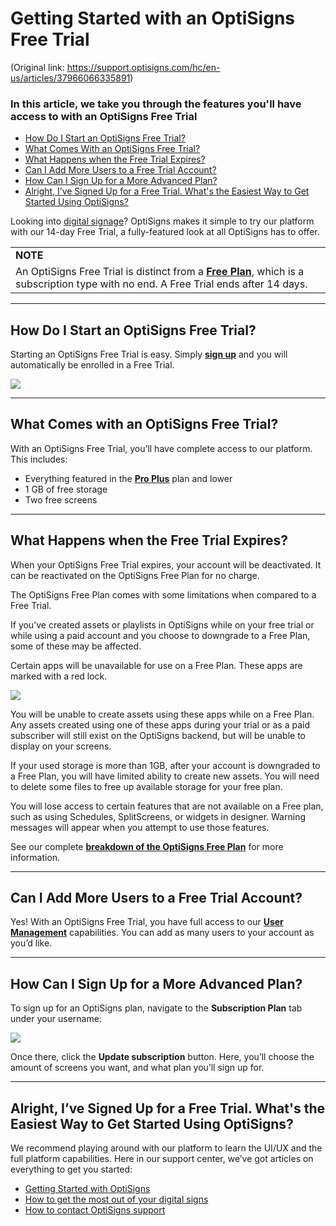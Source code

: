 # Getting Started with an OptiSigns Free Trial

(Original link: https://support.optisigns.com/hc/en-us/articles/37966066335891)

### In this article, we take you through the features you'll have access to with an OptiSigns Free Trial

* [How Do I Start an OptiSigns Free Trial?](#Start)
* [What Comes With an OptiSigns Free Trial?](#Comes)
* [What Happens when the Free Trial Expires?](#Expires)
* [Can I Add More Users to a Free Trial Account?](#Users)
* [How Can I Sign Up for a More Advanced Plan?](#Advanced)
* [Alright, I’ve Signed Up for a Free Trial. What's the Easiest Way to Get Started Using OptiSigns?](#SignedUp)

Looking into [digital signage](https://www.optisigns.com/)? OptiSigns makes it simple to try our platform with our 14-day Free Trial, a fully-featured look at all OptiSigns has to offer.

|  |
| --- |
| **NOTE** |
| An OptiSigns Free Trial is distinct from a [**Free Plan**](https://support.optisigns.com/hc/en-us/articles/33940834613139-What-Do-I-Get-With-an-OptiSigns-Free-Plan), which is a subscription type with no end. A Free Trial ends after 14 days. |

---

## How Do I Start an OptiSigns Free Trial?

Starting an OptiSigns Free Trial is easy. Simply [**sign up**](https://app.optisigns.com/signUp) and you will automatically be enrolled in a Free Trial.

![](https://support.optisigns.com/hc/article_attachments/37966058631955)

---

## What Comes with an OptiSigns Free Trial?

With an OptiSigns Free Trial, you’ll have complete access to our platform. This includes:

* Everything featured in the **[Pro Plus](https://www.optisigns.com/pricing)** plan and lower
* 1 GB of free storage
* Two free screens

---

## What Happens when the Free Trial Expires?

When your OptiSigns Free Trial expires, your account will be deactivated. It can be reactivated on the OptiSigns Free Plan for no charge.

The OptiSigns Free Plan comes with some limitations when compared to a Free Trial.

If you’ve created assets or playlists in OptiSigns while on your free trial or while using a paid account and you choose to downgrade to a Free Plan, some of these may be affected.

Certain apps will be unavailable for use on a Free Plan. These apps are marked with a red lock.

![](https://support.optisigns.com/hc/article_attachments/37966058635923)

You will be unable to create assets using these apps while on a Free Plan. Any assets created using one of these apps during your trial or as a paid subscriber will still exist on the OptiSigns backend, but will be unable to display on your screens.

If your used storage is more than 1GB, after your account is downgraded to a Free Plan, you will have limited ability to create new assets. You will need to delete some files to free up available storage for your free plan.

You will lose access to certain features that are not available on a Free plan, such as using Schedules, SplitScreens, or widgets in designer. Warning messages will appear when you attempt to use those features.

See our complete [**breakdown of the OptiSigns Free Plan**](https://support.optisigns.com/hc/en-us/articles/33940834613139-What-Do-I-Get-With-an-OptiSigns-Free-Plan) for more information.

---

## Can I Add More Users to a Free Trial Account?

Yes! With an OptiSigns Free Trial, you have full access to our [**User Management**](https://support.optisigns.com/hc/en-us/articles/360046356113-Advanced-Security-Managing-User-Roles) capabilities. You can add as many users to your account as you’d like.

---

## How Can I Sign Up for a More Advanced Plan?

To sign up for an OptiSigns plan, navigate to the **Subscription Plan** tab under your username:

![](https://support.optisigns.com/hc/article_attachments/37966066332435)

Once there, click the **Update subscription** button. Here, you’ll choose the amount of screens you want, and what plan you’ll sign up for.

---

## Alright, I’ve Signed Up for a Free Trial. What's the Easiest Way to Get Started Using OptiSigns?

We recommend playing around with our platform to learn the UI/UX and the full platform capabilities. Here in our support center, we’ve got articles on everything to get you started:

* [Getting Started with OptiSigns](https://support.optisigns.com/hc/en-us/articles/18823504383891-OptiSigns-Getting-Started-Guide)
* [How to get the most out of your digital signs](https://support.optisigns.com/hc/en-us/articles/25607930101907-How-to-get-the-most-out-of-your-Digital-Signs)
* [How to contact OptiSigns support](https://support.optisigns.com/hc/en-us/articles/35626165056787-How-to-Contact-OptiSigns-Support)